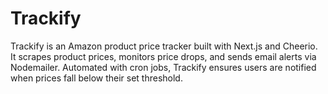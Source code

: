 # Trackify
Trackify is an Amazon product price tracker built with Next.js and Cheerio. It scrapes product prices, monitors price drops, and sends email alerts via Nodemailer. Automated with cron jobs, Trackify ensures users are notified when prices fall below their set threshold.
